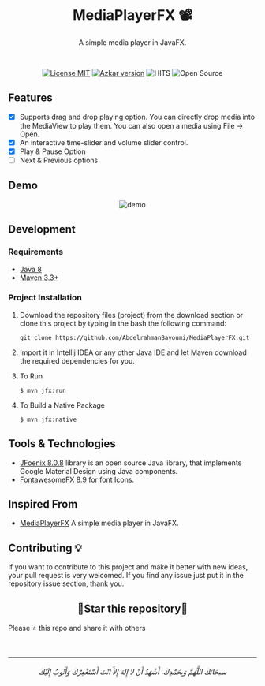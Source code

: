 <h1 align="center">MediaPlayerFX 📽️</h1>
<p align="center">A simple media player in JavaFX.</p>

<br>

<div align=center>

[![License MIT](https://img.shields.io/badge/license-MIT-blue.svg)](https://raw.githubusercontent.com/AbdelrahmanBayoumi/MediaPlayerFX/master/LICENSE)
[![Azkar version](https://img.shields.io/badge/MediaPlayerFX-v1.0.0-green?style=flat)](https://github.com/AbdelrahmanBayoumi/MediaPlayerFX/releases/latest)
![HITS](https://hits.seeyoufarm.com/api/count/incr/badge.svg?url=https%3A%2F%2Fgithub.com%2FAbdelrahmanBayoumi%2FMediaPlayerFX&count_bg=%2379C83D&title_bg=%23555555&icon=&icon_color=%23E7E7E7&title=PAGE+VIEWS&edge_flat=false)
![Open Source](https://img.shields.io/badge/Open%20Source-%E2%9D%A4-red?style=flat)

</div>

## Features
- [x] Supports drag and drop playing option. You can directly drop media into the MediaView to play them. You can also open a media using File -> Open.
- [x] An interactive time-slider and volume slider control.
- [x] Play & Pause Option
- [ ] Next & Previous options

## Demo

<div align="center">
<img src="https://user-images.githubusercontent.com/48678280/149670057-1b3ab861-e5e6-483c-b338-727fa71ec79e.png" alt="demo">
</div>


## Development
### Requirements
* [Java 8](https://www.oracle.com/java/technologies/javase/javase8u211-later-archive-downloads.html)
* [Maven 3.3+ ](https://maven.apache.org)

### Project Installation

1. Download the repository files (project) from the download section or clone this project by typing in the bash the following command:

       git clone https://github.com/AbdelrahmanBayoumi/MediaPlayerFX.git
2. Import it in Intellij IDEA or any other Java IDE and let Maven download the required dependencies for you.
3. To Run

   `$ mvn jfx:run`


4. To Build a Native Package

    `$ mvn jfx:native` 

## Tools & Technologies
- [JFoenix 8.0.8](http://www.jfoenix.com/) library is an open source Java library, that implements Google Material Design using Java components.
- [FontawesomeFX 8.9](https://bitbucket.org/Jerady/fontawesomefx/src/master/) for font Icons.


## Inspired From
-  [MediaPlayerFX](https://github.com/TheItachiUchiha/MediaPlayerFX) A simple media player in JavaFX.


## Contributing 💡
If you want to contribute to this project and make it better with new ideas, your pull request is very welcomed.
If you find any issue just put it in the repository issue section, thank you.


<h2 align="center">🌟Star this repository🌟</h2>

Please ⭐️ this repo and share it with others


<br>

-----------

<h6 align="center">سبحَانَكَ اللَّهُمَّ وَبِحَمْدِكَ، أَشْهَدُ أَنْ لا إِلهَ إِلأَ انْتَ أَسْتَغْفِرُكَ وَأَتْوبُ إِلَيْكَ</h6>
